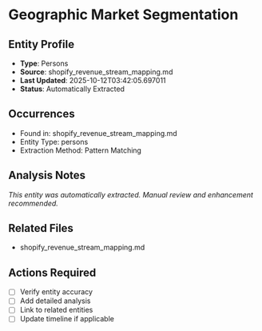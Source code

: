 # Geographic Market Segmentation

## Entity Profile
- **Type**: Persons
- **Source**: shopify_revenue_stream_mapping.md
- **Last Updated**: 2025-10-12T03:42:05.697011
- **Status**: Automatically Extracted

## Occurrences
- Found in: shopify_revenue_stream_mapping.md
- Entity Type: persons
- Extraction Method: Pattern Matching

## Analysis Notes
*This entity was automatically extracted. Manual review and enhancement recommended.*

## Related Files
- shopify_revenue_stream_mapping.md

## Actions Required
- [ ] Verify entity accuracy
- [ ] Add detailed analysis
- [ ] Link to related entities
- [ ] Update timeline if applicable
